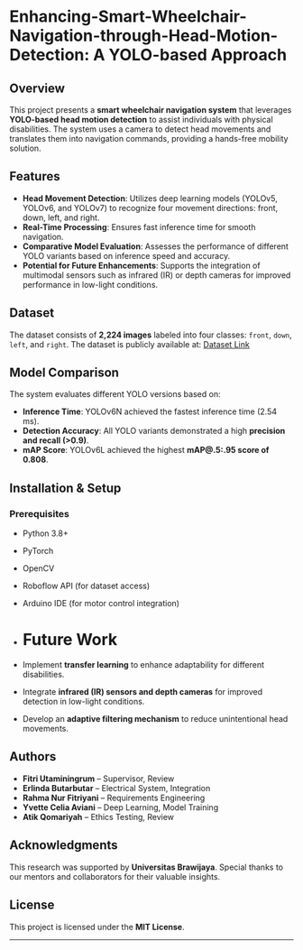 # Enhancing-Smart-Wheelchair-Navigation-through-Head-Motion-Detection: A YOLO-based Approach

## Overview
This project presents a **smart wheelchair navigation system** that leverages **YOLO-based head motion detection** to assist individuals with physical disabilities. The system uses a camera to detect head movements and translates them into navigation commands, providing a hands-free mobility solution.

## Features
- **Head Movement Detection**: Utilizes deep learning models (YOLOv5, YOLOv6, and YOLOv7) to recognize four movement directions: front, down, left, and right.
- **Real-Time Processing**: Ensures fast inference time for smooth navigation.
- **Comparative Model Evaluation**: Assesses the performance of different YOLO variants based on inference speed and accuracy.
- **Potential for Future Enhancements**: Supports the integration of multimodal sensors such as infrared (IR) or depth cameras for improved performance in low-light conditions.

## Dataset
The dataset consists of **2,224 images** labeled into four classes: `front`, `down`, `left`, and `right`. The dataset is publicly available at:
[Dataset Link](https://universe.roboflow.com/pkm-celia/deteksi-arah-gerak-kepala)

## Model Comparison
The system evaluates different YOLO versions based on:
- **Inference Time**: YOLOv6N achieved the fastest inference time (2.54 ms).
- **Detection Accuracy**: All YOLO variants demonstrated a high **precision and recall (>0.9)**.
- **mAP Score**: YOLOv6L achieved the highest **mAP@.5:.95 score of 0.808**.


## Installation & Setup
### Prerequisites
- Python 3.8+
- PyTorch
- OpenCV
- Roboflow API (for dataset access)
- Arduino IDE (for motor control integration)

- # Future Work
- Implement **transfer learning** to enhance adaptability for different disabilities.
- Integrate **infrared (IR) sensors and depth cameras** for improved detection in low-light conditions.
- Develop an **adaptive filtering mechanism** to reduce unintentional head movements.

## Authors
- **Fitri Utaminingrum** – Supervisor, Review
- **Erlinda Butarbutar** – Electrical System, Integration
- **Rahma Nur Fitriyani** – Requirements Engineering
- **Yvette Celia Aviani** – Deep Learning, Model Training
- **Atik Qomariyah** – Ethics Testing, Review

## Acknowledgments
This research was supported by **Universitas Brawijaya**. Special thanks to our mentors and collaborators for their valuable insights.

## License
This project is licensed under the **MIT License**.

---
